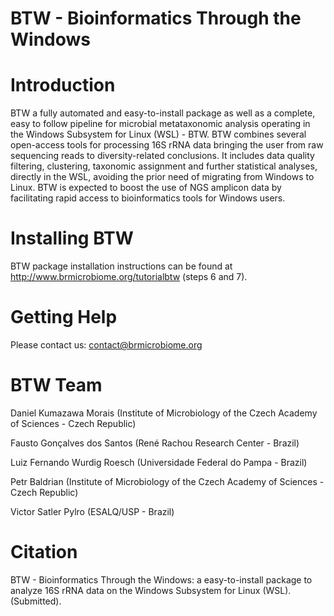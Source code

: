 # BTW - Bioinformatics Through the Windows


# Introduction

BTW a fully automated and easy-to-install package as well as a complete, easy to follow pipeline for microbial metataxonomic analysis operating in the Windows Subsystem for Linux (WSL) - BTW. BTW combines several open-access tools for processing 16S rRNA data bringing the user from raw sequencing reads to diversity-related conclusions. It includes data quality filtering, clustering, taxonomic assignment and further statistical analyses, directly in the WSL, avoiding the prior need of migrating from Windows to Linux. BTW is expected to boost the use of NGS amplicon data by facilitating rapid access to bioinformatics tools for Windows users. 


# Installing BTW
BTW package installation instructions can be found at http://www.brmicrobiome.org/tutorialbtw (steps 6 and 7).


# Getting Help

Please contact us: contact@brmicrobiome.org


# BTW Team

Daniel Kumazawa Morais (Institute of Microbiology of the Czech Academy of Sciences - Czech Republic)

Fausto Gonçalves dos Santos (René Rachou Research Center - Brazil)

Luiz Fernando Wurdig Roesch (Universidade Federal do Pampa - Brazil)

Petr Baldrian (Institute of Microbiology of the Czech Academy of Sciences - Czech Republic)

Victor Satler Pylro (ESALQ/USP - Brazil)


# Citation

BTW - Bioinformatics Through the Windows: a easy-to-install package to analyze 16S rRNA data on the Windows Subsystem for Linux (WSL). (Submitted).
